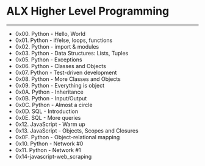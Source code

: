 # ALX Higher Level Programming
---
* 0x00. Python - Hello, World
* 0x01. Python - if/else, loops, functions
* 0x02. Python - import & modules
* 0x03. Python - Data Structures: Lists, Tuples
* 0x05. Python - Exceptions
* 0x06. Python - Classes and Objects
* 0x07. Python - Test-driven development
* 0x08. Python - More Classes and Objects
* 0x09. Python - Everything is object
* 0x0A. Python - Inheritance
* 0x0B. Python - Input/Output
* 0x0C. Python - Almost a circle
* 0x0D. SQL - Introduction
* 0x0E. SQL - More queries
* 0x12. JavaScript - Warm up
* 0x13. JavaScript - Objects, Scopes and Closures
* 0x0F. Python - Object-relational mapping
* 0x10. Python - Network #0
* 0x11. Python - Network #1
* 0x14-javascript-web_scraping
